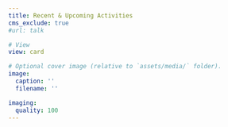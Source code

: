 ```yaml
---
title: Recent & Upcoming Activities
cms_exclude: true
#url: talk

# View
view: card

# Optional cover image (relative to `assets/media/` folder).
image:
  caption: ''
  filename: ''

imaging:
  quality: 100
---
```

